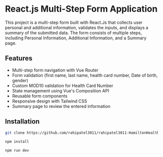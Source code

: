 # React.js Multi-Step Form Application

This project is a multi-step form built with React.Js that collects user personal and additional information, validates the inputs, and displays a summary of the submitted data. The form consists of multiple steps, including Personal Information, Additional Information, and a Summary page.


## Features

- Multi-step form navigation with Vue Router
- Form validation (first name, last name, health card number, Date of birth, gender)
- Custom MOD10 validation for Health Card Number
- State management using Vue's Composition API
- Reusable form components
- Responsive design with Tailwind CSS
- Summary page to review the entered information


## Installation

```bash
git clone https://github.com/rahipatel3011/rahipatel3011-HamiltonHealthScience_assignment_Vue.git
  
npm install

npm run dev
```
